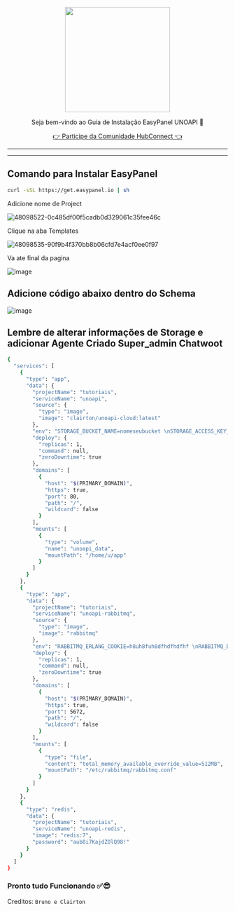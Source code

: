 <p align="center">
<img src="https://cwmkt.com.br/wp-content/uploads/2024/04/logo_github.png" width="240" />
<p align="center">Seja bem-vindo ao Guia de Instalação EasyPanel UNOAPI 🚀</p>
</p>
  
<p align="center"> 
<a href="https://hubconnect.top" target="_blank">👉 Participe da Comunidade HubConnect 👈</a>
</p>

<hr />
<hr />

## Comando para Instalar EasyPanel

```bash
curl -sSL https://get.easypanel.io | sh
```

Adicione nome de Project

![48098522-0c485df00f5cadb0d329061c35fee46c](https://github.com/cwmkt/easypanelevotypebot/assets/91642837/b72c1359-91ca-4bf6-9fb1-32525ba5747b)

Clique na aba Templates

![48098535-90f9b4f370bb8b06cfd7e4acf0ee0f97](https://github.com/cwmkt/easypanelevotypebot/assets/91642837/03c1830c-621c-40b3-94ee-93eb568c8d2e)

Va ate final da pagina

![image](https://github.com/comunidadehubconnect/easypanelwoofedcrm/assets/91642837/828a9e88-45f2-4b6b-98f1-ab4f164d2889)

## Adicione código abaixo dentro do Schema 

![image](https://github.com/comunidadehubconnect/easypanelwoofedcrm/assets/91642837/74b97f33-e5d2-495d-aaba-25bb8b433adf)

## Lembre de alterar informações de Storage e adicionar Agente Criado Super_admin Chatwoot

```bash
{
  "services": [
    {
      "type": "app",
      "data": {
        "projectName": "tutoriais",
        "serviceName": "unoapi",
        "source": {
          "type": "image",
          "image": "clairton/unoapi-cloud:latest"
        },
        "env": "STORAGE_BUCKET_NAME=nomeseubucket \nSTORAGE_ACCESS_KEY_ID=IDSTORAGE \nSTORAGE_SECRET_ACCESS_KEY=KEYSTORAGE \nSTORAGE_REGION=REGIÃOSTORAGE \nSTORAGE_ENDPOINT=https://files3.urlstorage \nSTORAGE_FORCE_PATH_STYLE=true \nSTORAGE_TIMEOUT_MS=true \nBASE_URL=https://$(PRIMARY_DOMAIN) \nWEBHOOK_HEADER=Token Agente Criado Super_admin \nWEBHOOK_URL=https://urlchatwoot/webhooks/whatsapp \nWEBHOOK_TOKEN=Token Agente Criado Super_admin \nIGNORE_GROUP_MESSAGES=false \nIGNORE_BROADCAST_STATUSES=false \nIGNORE_BROADCAST_MESSAGES=false \nIGNORE_STATUS_MESSAGE=false \nIGNORE_OWN_MESSAGES=false \nUNOAPI_AUTH_TOKEN= \nREJECT_CALLS= \nREJECT_CALLS_WEBHOOK= \nSEND_CONNECTION_STATUS=false \nLOG_LEVEL=debug \nUNO_LOG_LEVEL=debug \nUNOAPI_RETRY_REQUEST_DELAY=1_000 \nAMQP_URL=amqp://admin:aub8i7KajdZOlQ98!@tutoriais_unoapi-rabbitmq:5672/default \nREDIS_URL=redis://default:aub8i7KajdZOlQ98!@tutoriais_unoapi-redis:6379",
        "deploy": {
          "replicas": 1,
          "command": null,
          "zeroDowntime": true
        },
        "domains": [
          {
            "host": "$(PRIMARY_DOMAIN)",
            "https": true,
            "port": 80,
            "path": "/",
            "wildcard": false
          }
        ],
        "mounts": [
          {
            "type": "volume",
            "name": "unoapi_data",
            "mountPath": "/home/u/app"
          }
        ]
      }
    },
    {
      "type": "app",
      "data": {
        "projectName": "tutoriais",
        "serviceName": "unoapi-rabbitmq",
        "source": {
          "type": "image",
          "image": "rabbitmq"
        },
        "env": "RABBITMQ_ERLANG_COOKIE=h8uh8fuh8dfhdfhdfhf \nRABBITMQ_DEFAULT_VHOST=default \nRABBITMQ_DEFAULT_USER=admin \nRABBITMQ_DEFAULT_PASS=aub8i7KajdZOlQ98!",
        "deploy": {
          "replicas": 1,
          "command": null,
          "zeroDowntime": true
        },
        "domains": [
          {
            "host": "$(PRIMARY_DOMAIN)",
            "https": true,
            "port": 5672,
            "path": "/",
            "wildcard": false
          }
        ],
        "mounts": [
          {
            "type": "file",
            "content": "total_memory_available_override_value=512MB",
            "mountPath": "/etc/rabbitmq/rabbitmq.conf"
          }
        ]
      }
    },
    {
      "type": "redis",
      "data": {
        "projectName": "tutoriais",
        "serviceName": "unoapi-redis",
        "image": "redis:7",
        "password": "aub8i7KajdZOlQ98!"
      }
    }
  ]
}
```


### Pronto tudo Funcionando ✅😎

Creditos: `Bruno e Clairton`
